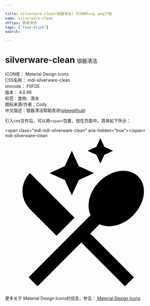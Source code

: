 ```yaml
---

title: silverware clean(银器清洁) ICON转svg、png下载
name: silverware-clean
zhTips: 银器清洁
tags: ["food-drink"]
search: 

---
```


# silverware-clean  <small style="font-size: 60%;font-weight: 100">银器清洁</small>


<div class="detail-page">
<p>
<span>
ICON库：
<span class="badge-secondary badge">Material Design Icons</span> 
</span>
<br/>
<span>
CSS名称：
<span class="badge-secondary badge">mdi-silverware-clean</span> 
</span>
<br/>
<span>
unicode：
<span class="badge-secondary badge">F0FDE</span> 
<copy-btn content='F0FDE' btn-title=""></copy-btn>
<copy-btn :content='String.fromCodePoint(parseInt("F0FDE", 16))' btn-title="复制U"></copy-btn>
</span>
<br/>
<span>
版本：
<span class="badge-secondary badge">4.0.96</span> 
</span><br/><span>标签：<span class="badge-light badge"><router-link to="/tags/food-drink.html">食物、酒水</router-link></span></span>
<br/>
<span>图标来源/作者：<span class="badge-light badge">Cody</span></span> 
<br/>
<span class="zh-detail">中文描述：<span class="badge-primary badge">银器清洁</span><span class="help-link"><span>帮助改进</span>(<a href="https://gitee.com/liuwave/icon-helper/edit/master/json/material/silverware-clean.json" target="_blank" rel="noopener noreferrer">gitee</a><a href="https://github.com/liuwave/icon-helper/edit/master/json/material/silverware-clean.json" target="_blank" rel="noopener noreferrer">github</a></span>)</span><br/>
</p>
</div>
<div class="alert alert-dark">
  <i class="mdi mdi-silverware-clean mdi-48px"></i>
  <i class="mdi mdi-silverware-clean mdi-36px"></i>
  <i class="mdi mdi-silverware-clean mdi-24px"></i>
  <i class="mdi mdi-silverware-clean mdi-18px"></i>
</div>
<div>
  <p>引入css文件后，可以用<code>&lt;span&gt;</code>包裹，放在页面中。具体如下所示：    
  </p>
  <div class="alert alert-primary" style="font-size: 14px">
    &lt;span class="mdi mdi-silverware-clean" aria-hidden="true"&gt;&lt;/span&gt;
    <copy-btn content='<span class="mdi mdi-silverware-clean" aria-hidden="true"></span>'></copy-btn>
  </div>
  <div class="alert alert-secondary">
    <i class="mdi mdi-silverware-clean"
    style="font-size: 24px"
    aria-hidden="true"></i> mdi-silverware-clean
    <copy-btn content="mdi-silverware-clean" btn-title="复制图标名称"></copy-btn>
  </div>
</div>
<div id="svg" class="svg-wrap">
<svg xmlns="http://www.w3.org/2000/svg" viewBox="0 0 24 24"><path d="M15 0L14.38 1.37L13 2L14.38 2.63L15 4L15.63 2.63L17 2L15.63 1.37L15 0M10.5 2L9.41 4.41L7 5.5L9.41 6.59L10.5 9L11.6 6.59L14 5.5L11.6 4.41L10.5 2M18.89 5.14C17.56 5.06 16.04 5.65 14.84 6.84C13.25 8.43 12.75 10.58 13.46 12.11L3.7 21.87L5.11 23.28L12 16.41L18.88 23.29L20.29 21.88L13.41 15L14.88 13.53C16.41 14.24 18.56 13.74 20.15 12.15C22.06 10.24 22.43 7.5 20.96 6.03C20.41 5.5 19.68 5.19 18.89 5.14M3.91 5.5C2.35 7.06 2.35 9.59 3.91 11.16L8.1 15.34L10.93 12.5L3.91 5.5Z" /></svg>
</div>
<detail full-name='mdi-silverware-clean'></detail>
    
<div><p>更多关于 Material Design Icons的信息，参见：<a target="_blank" href="https://iconhelper.cn/material.html"> Material Design Icons</a>
</p></div>
